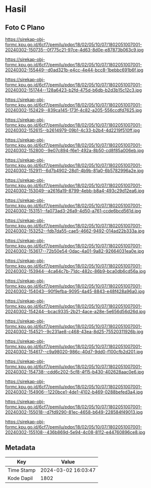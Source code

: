 # Hasil

## Foto C Plano

https://sirekap-obj-formc.kpu.go.id/6cf7/pemilu/pdpr/18/02/05/10/07/1802051007001-20240302-150735--0f775c21-97ce-4d63-8d0e-e87873b063c9.jpg

https://sirekap-obj-formc.kpu.go.id/6cf7/pemilu/pdpr/18/02/05/10/07/1802051007001-20240302-155449--d0ad321b-e4cc-4e44-bcc8-1bebbc691b6f.jpg

https://sirekap-obj-formc.kpu.go.id/6cf7/pemilu/pdpr/18/02/05/10/07/1802051007001-20240302-151744--128a6423-b2fd-475d-b6db-b2d3b15c12c3.jpg

https://sirekap-obj-formc.kpu.go.id/6cf7/pemilu/pdpr/18/02/05/10/07/1802051007001-20240302-152429--839ca145-173f-4c82-a205-556ccdfd7625.jpg

https://sirekap-obj-formc.kpu.go.id/6cf7/pemilu/pdpr/18/02/05/10/07/1802051007001-20240302-152615--b2614979-09b1-4c33-b2b4-4d2219f510ff.jpg

https://sirekap-obj-formc.kpu.go.id/6cf7/pemilu/pdpr/18/02/05/10/07/1802051007001-20240302-152800--9e07c894-f6e1-492a-8b50-cd8f85a006eb.jpg

https://sirekap-obj-formc.kpu.go.id/6cf7/pemilu/pdpr/18/02/05/10/07/1802051007001-20240302-152911--6d7b4902-28d1-4b9b-81a0-6b5782996a2e.jpg

https://sirekap-obj-formc.kpu.go.id/6cf7/pemilu/pdpr/18/02/05/10/07/1802051007001-20240302-153049--a2616a19-8799-4ebb-b8a4-493c29d12ea6.jpg

https://sirekap-obj-formc.kpu.go.id/6cf7/pemilu/pdpr/18/02/05/10/07/1802051007001-20240302-153151--fa073ad3-26a9-4d50-a761-ccde6bcd561d.jpg

https://sirekap-obj-formc.kpu.go.id/6cf7/pemilu/pdpr/18/02/05/10/07/1802051007001-20240302-153252--fdb7da55-cae5-4662-9492-014ad22b333a.jpg

https://sirekap-obj-formc.kpu.go.id/6cf7/pemilu/pdpr/18/02/05/10/07/1802051007001-20240302-153617--72b50e54-0dac-4a01-9a82-92664031ea0e.jpg

https://sirekap-obj-formc.kpu.go.id/6cf7/pemilu/pdpr/18/02/05/10/07/1802051007001-20240302-153944--4ca64c7b-71dc-482c-86b9-bca0db6cd56a.jpg

https://sirekap-obj-formc.kpu.go.id/6cf7/pemilu/pdpr/18/02/05/10/07/1802051007001-20240302-154043--90f9efba-9095-4a45-8843-e48f428a96a0.jpg

https://sirekap-obj-formc.kpu.go.id/6cf7/pemilu/pdpr/18/02/05/10/07/1802051007001-20240302-154244--bcac9335-2b21-4ace-a28e-5e656d56d26d.jpg

https://sirekap-obj-formc.kpu.go.id/6cf7/pemilu/pdpr/18/02/05/10/07/1802051007001-20240302-154521--9c231ae8-c468-43ea-8d25-75520311926b.jpg

https://sirekap-obj-formc.kpu.go.id/6cf7/pemilu/pdpr/18/02/05/10/07/1802051007001-20240302-154617--c9a98020-986c-40d7-9dd0-f100cfb2d201.jpg

https://sirekap-obj-formc.kpu.go.id/6cf7/pemilu/pdpr/18/02/05/10/07/1802051007001-20240302-154738--cdd6c202-5cf8-4f15-b430-402628aac0e6.jpg

https://sirekap-obj-formc.kpu.go.id/6cf7/pemilu/pdpr/18/02/05/10/07/1802051007001-20240302-154906--1220bce1-4de1-4102-b469-0288befed3a4.jpg

https://sirekap-obj-formc.kpu.go.id/6cf7/pemilu/pdpr/18/02/05/10/07/1802051007001-20240302-155018--d7fd9290-81ec-4658-b649-228584f49013.jpg

https://sirekap-obj-formc.kpu.go.id/6cf7/pemilu/pdpr/18/02/05/10/07/1802051007001-20240302-155108--436b869d-5e94-4c08-8112-e44760896ce8.jpg


## Metadata

| Key        | Value               |
| ---------- | ------------------- |
| Time Stamp | 2024-03-02 16:03:47 |
| Kode Dapil | 1802                |



